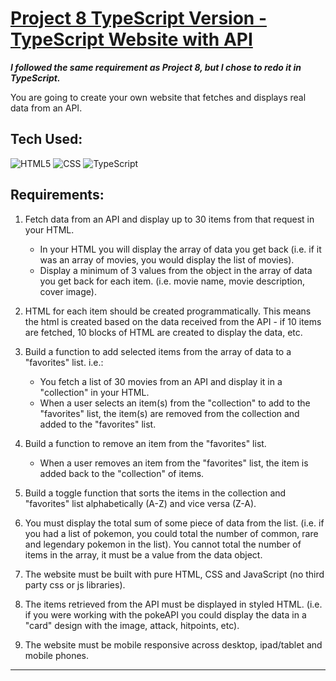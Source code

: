 # [Project 8 TypeScript Version - TypeScript Website with API](https://mikesz88.github.io/TypeScriptWithAPI/)

***I followed the same requirement as Project 8, but I chose to redo it in TypeScript.***

You are going to create your own website that fetches and displays real data from an API.


## Tech Used:
![HTML5](https://camo.githubusercontent.com/d63d473e728e20a286d22bb2226a7bf45a2b9ac6c72c59c0e61e9730bfe4168c/68747470733a2f2f696d672e736869656c64732e696f2f62616467652f48544d4c352d4533344632363f7374796c653d666f722d7468652d6261646765266c6f676f3d68746d6c35266c6f676f436f6c6f723d7768697465) ![CSS](https://camo.githubusercontent.com/3a0f693cfa032ea4404e8e02d485599bd0d192282b921026e89d271aaa3d7565/68747470733a2f2f696d672e736869656c64732e696f2f62616467652f435353332d3135373242363f7374796c653d666f722d7468652d6261646765266c6f676f3d63737333266c6f676f436f6c6f723d7768697465) ![TypeScript](https://camo.githubusercontent.com/6cf9abe9d706421df40ff4feff208a5728df2b77f9eb21f24d09df00a0d69203/68747470733a2f2f696d672e736869656c64732e696f2f62616467652f547970655363726970742d3030374143433f7374796c653d666f722d7468652d6261646765266c6f676f3d74797065736372697074266c6f676f436f6c6f723d7768697465)

## Requirements: 
1. Fetch data from an API and display up to 30 items from that request in your HTML.
    - In your HTML you will display the array of data you get back (i.e. if it was an array of movies, you would display the list of movies).
    - Display a minimum of 3 values from the object in the array of data you get back for each item. (i.e. movie name, movie description, cover image).
  
2. HTML for each item should be created programmatically. This means the html is created  based on the data received from the API - if 10 items are fetched, 10 blocks of HTML are created to display the data, etc.
   
3. Build a function to add selected items from the array of data to a "favorites" list. i.e.:
    - You fetch a list of 30 movies from an API and display it in a "collection" in your HTML.
    - When a user selects an item(s) from the "collection" to add to the "favorites" list, the item(s) are removed from the collection and added to the "favorites" list.

4. Build a function to remove an item from the "favorites" list.
    - When a user removes an item from the "favorites" list, the item is added back to the "collection" of items.

5. Build a toggle function that sorts the items in the collection and "favorites" list alphabetically (A-Z) and vice versa (Z-A).

6. You must display the total sum of some piece of data from the list. (i.e. if you had a list of pokemon, you could total the number of common, rare and legendary pokemon in the list). You cannot total the number of items in the array, it must be a value from the data object.

7. The website must be built with pure HTML, CSS and JavaScript (no third party css or js libraries).

8. The items retrieved from the API must be displayed in styled HTML. (i.e. if you were working with the pokeAPI you could display the data in a "card" design with the image, attack, hitpoints, etc).

9. The website must be mobile responsive across desktop, ipad/tablet and mobile phones.

<hr>



